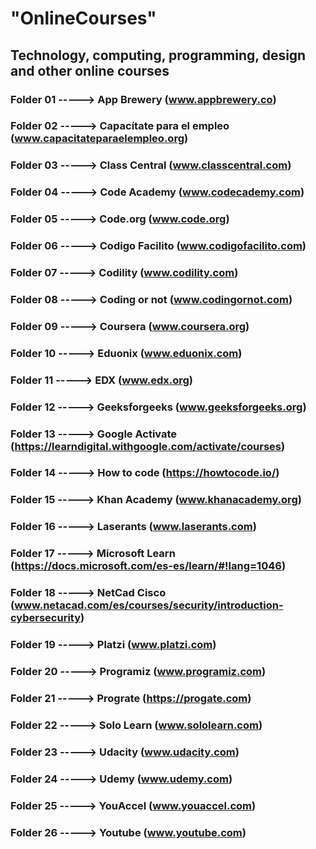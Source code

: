 # "OnlineCourses"
## Technology, computing, programming, design and other online courses
### Folder 01 -----> App Brewery (www.appbrewery.co)
### Folder 02 -----> Capacítate para el empleo (www.capacitateparaelempleo.org)
### Folder 03 -----> Class Central (www.classcentral.com)
### Folder 04 -----> Code Academy (www.codecademy.com)
### Folder 05 -----> Code.org (www.code.org)
### Folder 06 -----> Codigo Facilito (www.codigofacilito.com)
### Folder 07 -----> Codility (www.codility.com)
### Folder 08 -----> Coding or not (www.codingornot.com)
### Folder 09 -----> Coursera (www.coursera.org)
### Folder 10 -----> Eduonix (www.eduonix.com)
### Folder 11 -----> EDX (www.edx.org)
### Folder 12 -----> Geeksforgeeks (www.geeksforgeeks.org)
### Folder 13 -----> Google Activate (https://learndigital.withgoogle.com/activate/courses)
### Folder 14 -----> How to code (https://howtocode.io/)
### Folder 15 -----> Khan Academy (www.khanacademy.org)
### Folder 16 -----> Laserants (www.laserants.com)
### Folder 17 -----> Microsoft Learn (https://docs.microsoft.com/es-es/learn/#!lang=1046)
### Folder 18 -----> NetCad Cisco (www.netacad.com/es/courses/security/introduction-cybersecurity)
### Folder 19 -----> Platzi (www.platzi.com)
### Folder 20 -----> Programiz (www.programiz.com)
### Folder 21 -----> Prograte (https://progate.com)
### Folder 22 -----> Solo Learn (www.sololearn.com)
### Folder 23 -----> Udacity (www.udacity.com)
### Folder 24 -----> Udemy (www.udemy.com)
### Folder 25 -----> YouAccel (www.youaccel.com)
### Folder 26 -----> Youtube (www.youtube.com)
